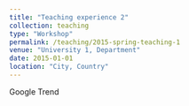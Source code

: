 ```yaml
---
title: "Teaching experience 2"
collection: teaching
type: "Workshop"
permalink: /teaching/2015-spring-teaching-1
venue: "University 1, Department"
date: 2015-01-01
location: "City, Country"
---
```


<p>Google Trend</p>
<script type="text/javascript" src="https://ssl.gstatic.com/trends_nrtr/1982_RC01/embed_loader.js"></script> <script type="text/javascript"> trends.embed.renderExploreWidget("GEO_MAP", {"comparisonItem":[{"keyword":"/m/04sv4","geo":"US","time":"today 12-m"},{"keyword":"/m/06q07","geo":"US","time":"today 12-m"}],"category":0,"property":""}, {"exploreQuery":"geo=US&q=%2Fm%2F04sv4,%2Fm%2F06q07&date=today 12-m,today 12-m","guestPath":"https://trends.google.com:443/trends/embed/"}); </script> 
